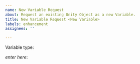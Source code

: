 ```yaml
---
name: New Variable Request
about: Request an existing Unity Object as a new Variable.
title: New Variable Request <New Variable>
labels: enhancement
assignees: ''

---
```


Variable type:

*enter here*:
